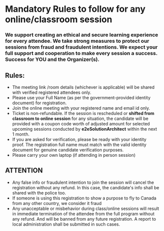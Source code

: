 
# Mandatory Rules to follow for any online/classroom session

### We support creating an ethical and secure learning experience for every attendee. We take strong measures to protect our sessions from fraud and fraudulent intentions. We expect your full support and cooperation to make every session a success. Success for YOU and the Organizer(s).

## Rules:
- The meeting link /room details (whichever is applicable) will be shared with verified registered attendees only.
- Please use your Full Name (as per the government-provided identity document) for registration.
- Join the online meeting with your registered name and email id only.
- Ticket is non-refundable.  If the session is rescheduled or **shifted from classroom to online session** for any situation, the candidate will be provided with a coupon code worth of adjusted amount for selected upcoming sessions conducted by **e2eSolutionArchitect** within the next 1 month. 
- If you are asked for verification, please be ready with your identity proof. The registration full name must match with the valid identity document for genuine candidate verification purposes. 
- Please carry your own laptop (if attending in person session)

## ATTENTION
- Any false info or fraudulent intention to join the session will cancel the registration without any refund. In this case, the candidate's info shall be shared with the police too.
- If someone is using this registration to show a purpose to fly to Canada from any other country, we consider it fraud
- Any unacceptable or misbehavior during class/online sessions will result in immediate termination of the attendee from the full program without any refund. And will be banned from any future registration. A report to local administration shall be submitted in such cases.

